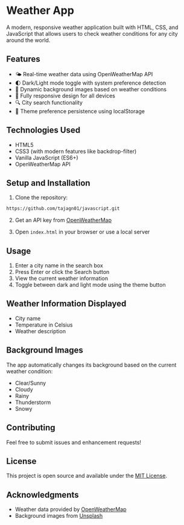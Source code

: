 # Weather App

A modern, responsive weather application built with HTML, CSS, and JavaScript that allows users to check weather conditions for any city around the world.

## Features

- 🌤️ Real-time weather data using OpenWeatherMap API
- 🌓 Dark/Light mode toggle with system preference detection
- 🎨 Dynamic background images based on weather conditions
- 📱 Fully responsive design for all devices
- 🔍 City search functionality
- 💾 Theme preference persistence using localStorage

## Technologies Used

- HTML5
- CSS3 (with modern features like backdrop-filter)
- Vanilla JavaScript (ES6+)
- OpenWeatherMap API

## Setup and Installation

1. Clone the repository:
```bash
https://github.com/tajagn01/javascript.git
```

2. Get an API key from [OpenWeatherMap](https://openweathermap.org/api)



5. Open `index.html` in your browser or use a local server

## Usage

1. Enter a city name in the search box
2. Press Enter or click the Search button
3. View the current weather information
4. Toggle between dark and light mode using the theme button

## Weather Information Displayed

- City name
- Temperature in Celsius
- Weather description

## Background Images

The app automatically changes its background based on the current weather condition:
- Clear/Sunny
- Cloudy
- Rainy
- Thunderstorm
- Snowy

## Contributing

Feel free to submit issues and enhancement requests!

## License

This project is open source and available under the [MIT License](LICENSE).

## Acknowledgments

- Weather data provided by [OpenWeatherMap](https://openweathermap.org/)
- Background images from [Unsplash](https://unsplash.com/) 
